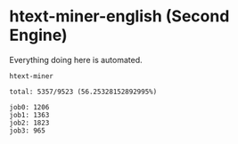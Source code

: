 # htext-miner-english (Second Engine)

Everything doing here is automated.

```
htext-miner

total: 5357/9523 (56.25328152892995%)

job0: 1206
job1: 1363
job2: 1823
job3: 965
```